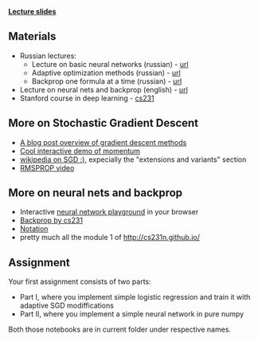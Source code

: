 
[__Lecture slides__](https://yadi.sk/i/LdEIut2z3MjPMv)
## Materials
* Russian lectures:
  * Lecture on basic neural networks (russian) - [url](https://yadi.sk/i/yyHZub6R3Ej5dV)
  * Adaptive optimization methods (russian) - [url](https://yadi.sk/i/SAGl44PS3EHZeK)
  * Backprop one formula at a time (russian) - [url](https://yadi.sk/i/0AuHgNsv3EHZhN)
* Lecture on neural nets and backprop (english) - [url](https://www.youtube.com/watch?v=uXt8qF2Zzfo)
* Stanford course in deep learning - [cs231](http://cs231n.github.io/linear-classify/)

## More on Stochastic Gradient Descent
  - [A blog post overview of gradient descent methods](http://ruder.io/optimizing-gradient-descent/)
  - [Cool interactive demo of momentum](http://distill.pub/2017/momentum/)
  - [wikipedia on SGD :)](https://en.wikipedia.org/wiki/Stochastic_gradient_descent), expecially the "extensions and variants" section
  - [RMSPROP video](https://www.youtube.com/watch?v=defQQqkXEfE)

## More on neural nets and backprop
  - Interactive [neural network playground](http://playground.tensorflow.org/) in your browser
  - [Backprop by cs231](http://cs231n.github.io/optimization-2/)
  - [Notation](http://cs231n.github.io/neural-networks-1/#nn)
  - pretty much all the module 1 of http://cs231n.github.io/


## Assignment

Your first assignment consists of two parts:
* Part I, where you implement simple logistic regression and train it with adaptive SGD modiffications
* Part II, where you implement a simple neural network in pure numpy

Both those notebooks are in current folder under respective names.
